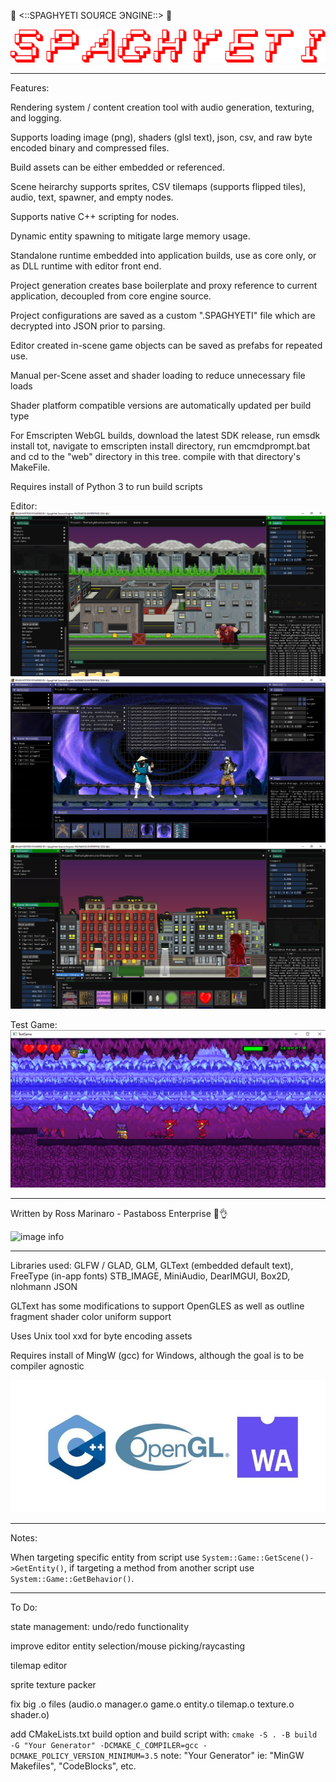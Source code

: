 🍝 <::SPAGHYETI SOUЯCE ЭNGINE::> 🍝 

![image info](./images/spaghyeti-text.png)

----------------------------------------------------------

Features:

Rendering system / content creation tool with audio generation, texturing, and logging. 

Supports loading image (png), shaders (glsl text), json, csv, and raw byte encoded binary and compressed files.

Build assets can be either embedded or referenced.

Scene heirarchy supports sprites, CSV tilemaps (supports flipped tiles), audio, text, spawner, and empty nodes.

Supports native C++ scripting for nodes.

Dynamic entity spawning to mitigate large memory usage.

Standalone runtime embedded into application builds, use as core only, or as DLL runtime with editor front end.

Project generation creates base boilerplate and proxy reference to current application, decoupled from core engine source.

Project configurations are saved as a custom ".SPAGHYETI" file which are decrypted into JSON prior to parsing.

Editor created in-scene game objects can be saved as prefabs for repeated use.

Manual per-Scene asset and shader loading to reduce unnecessary file loads

Shader platform compatible versions are automatically updated per build type

For Emscripten WebGL builds, download the latest SDK release, run emsdk install tot, navigate to emscripten install directory, run emcmdprompt.bat and cd to the "web" directory in this tree. compile with that directory's MakeFile.

Requires install of Python 3 to run build scripts

Editor:
![image info](./images/screenshot.png)
![image info](./images/screenshot2.png)
![image info](./images/screenshot3.png)

Test Game:
![image info](./images/testgame.png)

---------------------------------------------------------- 

Written by Ross Marinaro - Pastaboss Enterprise 🍝👌

![image info](./src/editor/res/icon.ico)  

----------------------------------------------------------

Libraries used: GLFW / GLAD, GLM, GLText (embedded default text), FreeType (in-app fonts) STB_IMAGE, MiniAudio, DearIMGUI, Box2D, nlohmann JSON

GLText has some modifications to support OpenGLES as well as outline fragment shader color uniform support

Uses Unix tool xxd for byte encoding assets

Requires install of MingW (gcc) for Windows, although the goal is to be compiler agnostic

![image info](./images/stack.jpg)

----------------------------------------------------------

Notes:

When targeting specific entity from script use `System::Game::GetScene()->GetEntity()`, if targeting a method from another script use `System::Game::GetBehavior()`.

----------------------------------------------------------

To Do:

state management: undo/redo functionality

improve editor entity selection/mouse picking/raycasting

tilemap editor

sprite texture packer

fix big .o files (audio.o manager.o game.o entity.o tilemap.o texture.o shader.o)

add CMakeLists.txt build option and build script with: `cmake -S . -B build -G "Your Generator" -DCMAKE_C_COMPILER=gcc -DCMAKE_POLICY_VERSION_MINIMUM=3.5` 
note: "Your Generator" ie: "MinGW Makefiles", "CodeBlocks", etc.

